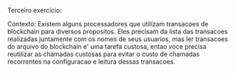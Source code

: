 Terceiro exercicio:

Contexto: Existem alguns processadores que utilizam transacoes de blockchain para diversos propositos. 
Eles precisam da lista das transacoes realizadas juntamente com os nomes de seus usuarios, mas
ler transacoes do arquivo do blockchain e' uma tarefa custosa, entao voce
precisa reutilizar as chamadas custosas para evitar o custo de chamadas recorrentes
na configuracao e leitura dessas transacoes.